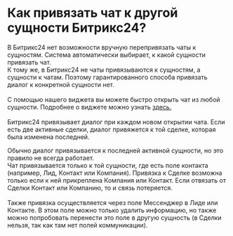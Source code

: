 # Как привязать чат к другой сущности Битрикс24?

В Битрикс24 нет возможности вручную перепривязать чаты к сущностям. Система автоматически выбирает, к какой сущности привязать чат.\
К тому же, в Битрикс24 не чаты привязываются к сущностям, а сущности к чатам. Поэтому гарантированного способа привязать диалог к конкретной сущности нет.\
\
С помощью нашего виджета вы можете быстро открыть чат из любой сущности. Подробнее о виджете можно узнать [здесь.](https://docs.olchat.io/ispolzovanie/vidzhety-v-kartochke-crm/vidzhet-statusy-i-chaty)\
\
Битрикс24 привязывает диалог при каждом новом открытии чата. Если есть две активные сделки, диалог привяжется к той сделке, которая была изменена последней.

Обычно диалог привязывается к последней активной сущности, но это правило не всегда работает.\
Чат привязывается только к той сущности, где есть поле контакта (например, Лид, Контакт или Компания). Привязка к Сделке возможна только если к ней прикреплена Компания или Контакт. Если отвязать от Сделки Контакт или Компанию, то и связь потеряется.\
\
Также привязка осуществляется через поле Мессенджер в Лиде или Контакте. В этом поле можно только удалить информацию, но также можно попробовать перенести это поле в другую сущность (в Сделки нельзя, так как там нет полей коммуникации).
